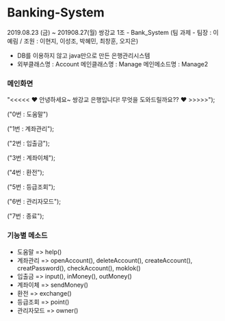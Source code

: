 # Banking-System

2019.08.23 (금) ~ 201908.27(월) 쌍강교 1조 - Bank_System (팀 과제 - 팀장 : 이예림 / 조원 : 이현지, 이성조, 박혜민, 최창훈, 오지은)

- DB를 이용하지 않고 java만으로 만든 은행관리시스템
- 외부클래스명 : Account 메인클래스명 : Manage 메인메소드명 : Manage2

### 메인화면

"<<<<< ♥ 안녕하세요~ 쌍강교 은행입니다! 무엇을 도와드릴까요?? ♥ >>>>>");

("0번 : 도움말")

("1번 : 계좌관리");

("2번 : 입출금");

("3번 : 계좌이체");

("4번 : 환전");

("5번 : 등급조회");

("6번 : 관리자모드");

("7번 : 종료");


### 기능별 메소드

- 도움말 => help()   
- 계좌관리 => openAccount(), deleteAccount(), createAccount(), creatPassword(), checkAccount(), moklok()   
- 입출금 => input(), inMoney(), outMoney()   
- 계좌이체 => sendMoney()   
- 환전 => exchange()   
- 등급조회 => point()   
- 관리자모드 => owner()  
